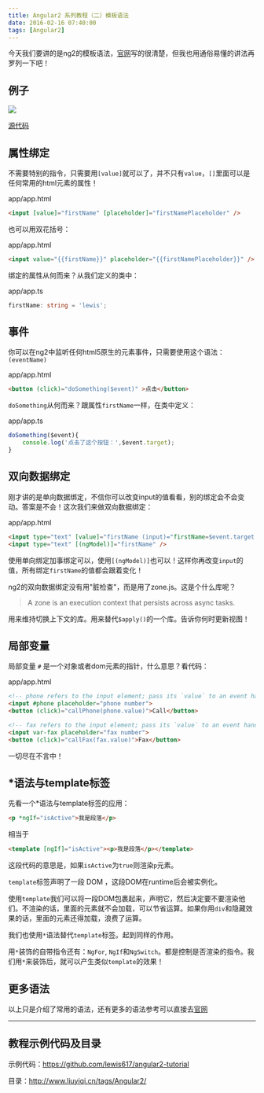 ```yaml
---
title: Angular2 系列教程（二）模板语法
date: 2016-02-16 07:40:00
tags: [Angular2]
---
```


今天我们要讲的是ng2的模板语法，[官网](https://angular.io/docs/ts/latest/guide/template-syntax.html)写的很清楚，但我也用通俗易懂的讲法再罗列一下吧！

<!--more-->

## 例子

![](https://ws2.sinaimg.cn/mw690/83900b4egw1f9xp9afp7tj20dr0gd754.jpg)

[源代码](https://github.com/lewis617/angular2-tutorial/tree/gh-pages/template-syntax)

## 属性绑定

不需要特别的指令，只需要用`[value]`就可以了，并不只有`value`，`[]`里面可以是任何常用的html元素的属性！

app/app.html

```html
<input [value]="firstName" [placeholder]="firstNamePlaceholder" />
```

也可以用双花括号：

app/app.html

```html
<input value="{{firstName}}" placeholder="{{firstNamePlaceholder}}" />
```
绑定的属性从何而来？从我们定义的类中：

app/app.ts

```ts
firstName: string = 'lewis';
```

## 事件

你可以在ng2中监听任何html5原生的元素事件，只需要使用这个语法： `(eventName)`

app/app.html

```html
<button (click)="doSomething($event)" >点击</button>
```

`doSomething`从何而来？跟属性`firstName`一样，在类中定义：

app/app.ts

```ts
doSomething($event){
    console.log('点击了这个按钮：',$event.target);
}
```

## 双向数据绑定

刚才讲的是单向数据绑定，不信你可以改变input的值看看，别的绑定会不会变动。答案是不会！这次我们来做双向数据绑定：

app/app.html

```html
<input type="text" [value]="firstName (input)="firstName=$event.target.value" />
<input type="text" [(ngModel)]="firstName" />
```

使用单向绑定加事绑定可以，使用`[(ngModel)]`也可以！这样你再改变`input`的值，所有绑定`firstName`的值都会跟着变化！

ng2的双向数据绑定没有用"脏检查"，而是用了zone.js。这是个什么库呢？

> A zone is an execution context that persists across async tasks.

用来维持切换上下文的库。用来替代`$apply()`的一个库。告诉你何时更新视图！

## 局部变量

局部变量 `#` 是一个对象或者dom元素的指针，什么意思？看代码：

app/app.html

```html
<!-- phone refers to the input element; pass its `value` to an event handler -->
<input #phone placeholder="phone number">
<button (click)="callPhone(phone.value)">Call</button>

<!-- fax refers to the input element; pass its `value` to an event handler -->
<input var-fax placeholder="fax number">
<button (click)="callFax(fax.value)">Fax</button>
```
一切尽在不言中！

## *语法与template标签

先看一个*语法与template标签的应用：

```html
<p *ngIf="isActive">我是段落</p>
```
相当于

```html    
<template [ngIf]="isActive"><p>我是段落</p></template>
```
这段代码的意思是，如果`isActive`为`true`则渲染`p`元素。

`template`标签声明了一段 DOM ，这段DOM在runtime后会被实例化。

使用`template`我们可以将一段DOM包裹起来，声明它，然后决定要不要渲染他们。不渲染的话，里面的元素就不会加载，可以节省运算。如果你用`div`和隐藏效果的话，里面的元素还得加载，浪费了运算。

我们也使用`*`语法替代`template`标签。起到同样的作用。

用`*`装饰的自带指令还有：`NgFor`, `NgIf`和`NgSwitch`。都是控制是否渲染的指令。我们用`*`来装饰后，就可以产生类似`template`的效果！

## 更多语法

以上只是介绍了常用的语法，还有更多的语法参考可以直接去[官网](https://angular.io/docs/ts/latest/guide/template-syntax.html)

* * *

## 教程示例代码及目录

示例代码：<https://github.com/lewis617/angular2-tutorial>

目录：<http://www.liuyiqi.cn/tags/Angular2/>
